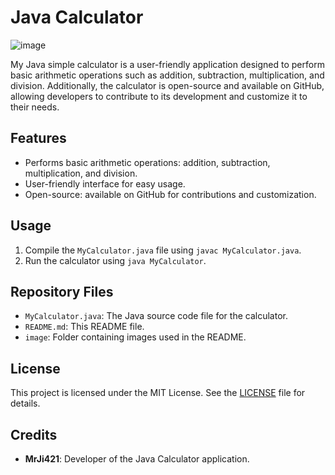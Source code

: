 # Java Calculator
![image](https://user-images.githubusercontent.com/121115151/232164840-49cdd1b3-61cb-4219-92ee-83c3f3feacd2.png)


My Java simple calculator is a user-friendly application designed to perform basic arithmetic operations such as addition, subtraction, multiplication, and division. Additionally, the calculator is open-source and available on GitHub, allowing developers to contribute to its development and customize it to their needs.

## Features

- Performs basic arithmetic operations: addition, subtraction, multiplication, and division.
- User-friendly interface for easy usage.
- Open-source: available on GitHub for contributions and customization.

## Usage

1. Compile the `MyCalculator.java` file using `javac MyCalculator.java`.
2. Run the calculator using `java MyCalculator`.

## Repository Files

- `MyCalculator.java`: The Java source code file for the calculator.
- `README.md`: This README file.
- `image`: Folder containing images used in the README.

## License

This project is licensed under the MIT License. See the [LICENSE](LICENSE) file for details.

## Credits

- **MrJi421**: Developer of the Java Calculator application.
